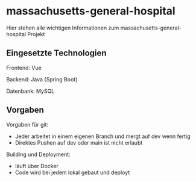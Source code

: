 # massachusetts-general-hospital

Hier stehen alle wichtigen Informationen zum massachusetts-general-hospital Projekt


## Eingesetzte Technologien
Frontend: Vue 

Backend: Java (Spring Boot)

Datenbank: MySQL


## Vorgaben
Vorgaben für git:
- Jeder arbeitet in einem eigenen Branch und mergt auf dev wenn fertig
- Direktes Pushen auf dev oder main ist nicht erlaubt

Building und Deployment:
- läuft über Docker
- Code wird bei jedem lokal gebaut und deployt

